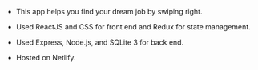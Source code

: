 - This app helps you find your dream job by swiping right.

- Used ReactJS and CSS for front end and Redux for state management.

- Used Express, Node.js, and SQLite 3 for back end.

- Hosted on Netlify.
